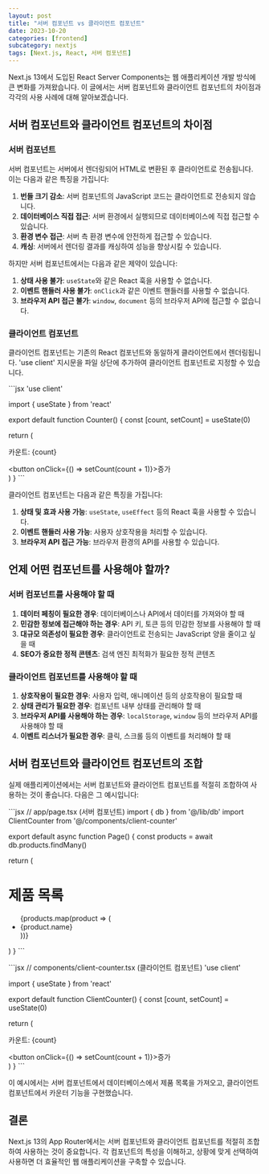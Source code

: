 ```yaml
---
layout: post
title: "서버 컴포넌트 vs 클라이언트 컴포넌트"
date: 2023-10-20
categories: [frontend]
subcategory: nextjs
tags: [Next.js, React, 서버 컴포넌트]
---
```


Next.js 13에서 도입된 React Server Components는 웹 애플리케이션 개발 방식에 큰 변화를 가져왔습니다. 이 글에서는 서버 컴포넌트와 클라이언트 컴포넌트의 차이점과 각각의 사용 사례에 대해 알아보겠습니다.

## 서버 컴포넌트와 클라이언트 컴포넌트의 차이점

### 서버 컴포넌트

서버 컴포넌트는 서버에서 렌더링되어 HTML로 변환된 후 클라이언트로 전송됩니다. 이는 다음과 같은 특징을 가집니다:

1. **번들 크기 감소**: 서버 컴포넌트의 JavaScript 코드는 클라이언트로 전송되지 않습니다.
2. **데이터베이스 직접 접근**: 서버 환경에서 실행되므로 데이터베이스에 직접 접근할 수 있습니다.
3. **환경 변수 접근**: 서버 측 환경 변수에 안전하게 접근할 수 있습니다.
4. **캐싱**: 서버에서 렌더링 결과를 캐싱하여 성능을 향상시킬 수 있습니다.

하지만 서버 컴포넌트에서는 다음과 같은 제약이 있습니다:

1. **상태 사용 불가**: `useState`와 같은 React 훅을 사용할 수 없습니다.
2. **이벤트 핸들러 사용 불가**: `onClick`과 같은 이벤트 핸들러를 사용할 수 없습니다.
3. **브라우저 API 접근 불가**: `window`, `document` 등의 브라우저 API에 접근할 수 없습니다.

### 클라이언트 컴포넌트

클라이언트 컴포넌트는 기존의 React 컴포넌트와 동일하게 클라이언트에서 렌더링됩니다. 'use client' 지시문을 파일 상단에 추가하여 클라이언트 컴포넌트로 지정할 수 있습니다.

\`\`\`jsx
'use client'

import { useState } from 'react'

export default function Counter() {
  const [count, setCount] = useState(0)
  
  return (
    <div>
      <p>카운트: {count}</p>
      <button onClick={() => setCount(count + 1)}>증가</button>
    </div>
  )
}
\`\`\`

클라이언트 컴포넌트는 다음과 같은 특징을 가집니다:

1. **상태 및 효과 사용 가능**: `useState`, `useEffect` 등의 React 훅을 사용할 수 있습니다.
2. **이벤트 핸들러 사용 가능**: 사용자 상호작용을 처리할 수 있습니다.
3. **브라우저 API 접근 가능**: 브라우저 환경의 API를 사용할 수 있습니다.

## 언제 어떤 컴포넌트를 사용해야 할까?

### 서버 컴포넌트를 사용해야 할 때

1. **데이터 페칭이 필요한 경우**: 데이터베이스나 API에서 데이터를 가져와야 할 때
2. **민감한 정보에 접근해야 하는 경우**: API 키, 토큰 등의 민감한 정보를 사용해야 할 때
3. **대규모 의존성이 필요한 경우**: 클라이언트로 전송되는 JavaScript 양을 줄이고 싶을 때
4. **SEO가 중요한 정적 콘텐츠**: 검색 엔진 최적화가 필요한 정적 콘텐츠

### 클라이언트 컴포넌트를 사용해야 할 때

1. **상호작용이 필요한 경우**: 사용자 입력, 애니메이션 등의 상호작용이 필요할 때
2. **상태 관리가 필요한 경우**: 컴포넌트 내부 상태를 관리해야 할 때
3. **브라우저 API를 사용해야 하는 경우**: `localStorage`, `window` 등의 브라우저 API를 사용해야 할 때
4. **이벤트 리스너가 필요한 경우**: 클릭, 스크롤 등의 이벤트를 처리해야 할 때

## 서버 컴포넌트와 클라이언트 컴포넌트의 조합

실제 애플리케이션에서는 서버 컴포넌트와 클라이언트 컴포넌트를 적절히 조합하여 사용하는 것이 좋습니다. 다음은 그 예시입니다:

\`\`\`jsx
// app/page.tsx (서버 컴포넌트)
import { db } from '@/lib/db'
import ClientCounter from '@/components/client-counter'

export default async function Page() {
  const products = await db.products.findMany()
  
  return (
    <div>
      <h1>제품 목록</h1>
      <ul>
        {products.map(product => (
          <li key={product.id}>{product.name}</li>
        ))}
      </ul>
      <ClientCounter />
    </div>
  )
}
\`\`\`

\`\`\`jsx
// components/client-counter.tsx (클라이언트 컴포넌트)
'use client'

import { useState } from 'react'

export default function ClientCounter() {
  const [count, setCount] = useState(0)
  
  return (
    <div>
      <p>카운트: {count}</p>
      <button onClick={() => setCount(count + 1)}>증가</button>
    </div>
  )
}
\`\`\`

이 예시에서는 서버 컴포넌트에서 데이터베이스에서 제품 목록을 가져오고, 클라이언트 컴포넌트에서 카운터 기능을 구현했습니다.

## 결론

Next.js 13의 App Router에서는 서버 컴포넌트와 클라이언트 컴포넌트를 적절히 조합하여 사용하는 것이 중요합니다. 각 컴포넌트의 특성을 이해하고, 상황에 맞게 선택하여 사용하면 더 효율적인 웹 애플리케이션을 구축할 수 있습니다.

